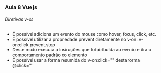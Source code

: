 ### Aula 8 Vue js
###### Diretivas v-on
<ul>
    <li>É possível adiciona um evento do mouse como hover, focus, click, etc.</li>
    <li>É possível utilizar a propriedade prevent diretamente no v-on: v-on:click.prevent.stop</li>
    <li>Deste modo executa a instruções que foi atribuida ao evento e tira o comportamento padrão do elemento</li>
    <li>É possível usar a forma resumida do v-on:click="" desta forma @click=""</li>
</ul>